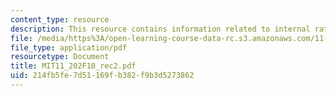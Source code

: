 ```yaml
---
content_type: resource
description: This resource contains information related to internal rate of return.
file: /media/https%3A/open-learning-course-data-rc.s3.amazonaws.com/11-202-planning-economics-fall-2010/214fb5fe7d51169fb382f9b3d5273862_MIT11_202F10_rec2.pdf
file_type: application/pdf
resourcetype: Document
title: MIT11_202F10_rec2.pdf
uid: 214fb5fe-7d51-169f-b382-f9b3d5273862
---
```

